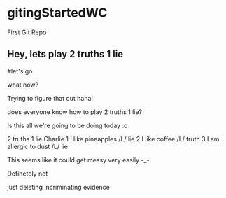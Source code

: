 # gitingStartedWC
First Git Repo

## Hey, lets play 2 truths 1 lie

#let's go


what now?

Trying to figure that out haha!

does everyone know how to play 2 truths 1 lie?

Is this all we're going to be doing today :o




2 truths 1 lie Charlie 
1 I like pineapples /L/ lie
2 I like coffee /L/ truth
3 I am allergic to dust /L/ lie


This seems like it could get messy very easily -_-




Definetely not



just deleting incriminating evidence

